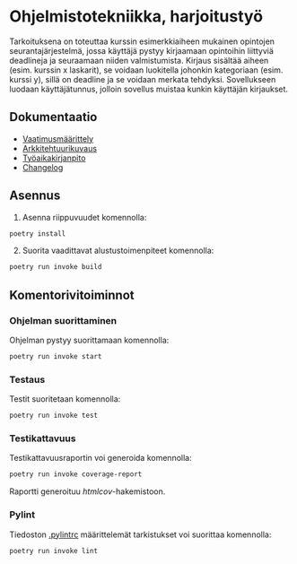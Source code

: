 # Ohjelmistotekniikka, harjoitustyö

Tarkoituksena on toteuttaa kurssin esimerkkiaiheen mukainen opintojen seurantajärjestelmä, jossa käyttäjä pystyy kirjaamaan opintoihin liittyviä deadlineja ja seuraamaan niiden valmistumista. Kirjaus sisältää aiheen (esim. kurssin x laskarit), se voidaan luokitella johonkin kategoriaan (esim. kurssi y), sillä on deadline ja se voidaan merkata tehdyksi. Sovellukseen luodaan käyttäjätunnus, jolloin sovellus muistaa kunkin käyttäjän kirjaukset.

## Dokumentaatio

- [Vaatimusmäärittely](./dokumentaatio/vaatimusmaarittely.md)
- [Arkkitehtuurikuvaus](./dokumentaatio/arkkitehtuuri.md)
- [Työaikakirjanpito](./dokumentaatio/tuntikirjanpito.md)
- [Changelog](./dokumentaatio/changelog.md)

## Asennus

1. Asenna riippuvuudet komennolla:

```bash
poetry install
```

2. Suorita vaadittavat alustustoimenpiteet komennolla:

```bash
poetry run invoke build
```

## Komentorivitoiminnot

### Ohjelman suorittaminen

Ohjelman pystyy suorittamaan komennolla:

```bash
poetry run invoke start
```

### Testaus

Testit suoritetaan komennolla:

```bash
poetry run invoke test
```

### Testikattavuus

Testikattavuusraportin voi generoida komennolla:

```bash
poetry run invoke coverage-report
```

Raportti generoituu _htmlcov_-hakemistoon.

### Pylint

Tiedoston [.pylintrc](./.pylintrc) määrittelemät tarkistukset voi suorittaa komennolla:

```bash
poetry run invoke lint
```